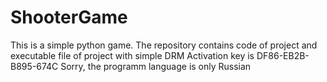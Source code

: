 # ShooterGame
This is a simple python game.
The repository contains code of project and executable file of project with simple DRM
Activation key is DF86-EB2B-B895-674C
Sorry, the programm language is only Russian
